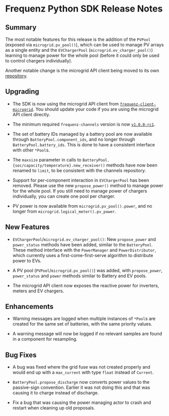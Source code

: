 # Frequenz Python SDK Release Notes

## Summary

The most notable features for this release is the addition of the `PVPool` (exposed via `microgrid.pv_pool()`), which can be used to manage PV arrays as a single entity and the `EVChargerPool` (`microgrid.ev_charger_pool()`) learning to manage power for the whole pool (before it could only be used to control chargers individually).

Another notable change is the microgrid API client being moved to its own [repository](https://github.com/frequenz-floss/frequenz-client-microgrid-python/).

## Upgrading

- The SDK is now using the microgrid API client from [`frequenz-client-microgrid`](https://github.com/frequenz-floss/frequenz-client-microgrid-python/). You should update your code if you are using the microgrid API client directly.

- The minimum required `frequenz-channels` version is now [`v1.0.0-rc1`](https://github.com/frequenz-floss/frequenz-channels-python/releases/tag/v1.0.0-rc.1).

- The set of battery IDs managed by a battery pool are now available through `BatteryPool.component_ids`, and no longer through `BatteryPool.battery_ids`.  This is done to have a consistent interface with other `*Pool`s.

- The `maxsize` parameter in calls to `BatteryPool.{soc/capacity/temperature}.new_receiver()` methods have now been renamed to `limit`, to be consistent with the channels repository.

- Support for per-component interaction in `EVChargerPool` has been removed. Please use the new `propose_power()` method to manage power for the whole pool. If you still need to manage power of chargers individually, you can create one pool per charger.

- PV power is now available from `microgrid.pv_pool().power`, and no longer from `microgrid.logical_meter().pv_power`.

## New Features

- `EVChargerPool`/`microgrid.ev_charger_pool()`: New `propose_power` and `power_status` methods have been added, similar to the `BatteryPool`.  These method interface with the `PowerManager` and `PowerDistributor`, which currently uses a first-come-first-serve algorithm to distribute power to EVs.

- A PV pool (`PVPool`/`microgrid.pv_pool()`) was added, with `propose_power`, `power_status` and `power` methods similar to Battery and EV pools.

- The microgrid API client now exposes the reactive power for inverters, meters and EV chargers.

## Enhancements

- Warning messages are logged when multiple instances of `*Pool`s are created for the same set of batteries, with the same priority values.

- A warning message will now be logged if no relevant samples are found in a component for resampling.

## Bug Fixes

- A bug was fixed where the grid fuse was not created properly and would end up with a `max_current` with type `float` instead of `Current`.

- `BatteryPool.propose_discharge` now converts power values to the passive-sign convention.  Earlier it was not doing this and that was causing it to charge instead of discharge.

- Fix a bug that was causing the power managing actor to crash and restart when cleaning up old proposals.

